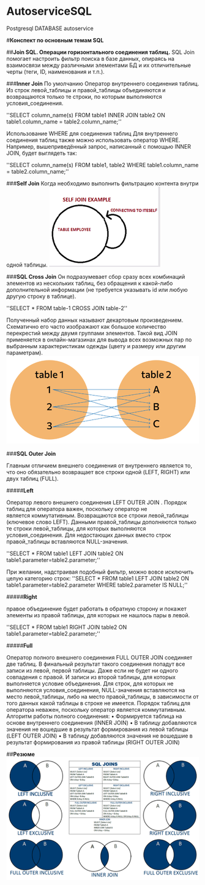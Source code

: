 # AutoserviceSQL
Postgresql DATABASE autoservice 

#**Конспект по основным темам SQL**

##**Join SQL. Операции горизонтального соединения таблиц.**
SQL Join помогает настроить фильтр поиска в базе данных, опираясь на взаимосвязи между различными элементами БД и их отличительные черты (теги, ID, наименования и т.п.).

###**Inner Join**
По умолчанию
Оператор внутреннего соединения таблиц.
Из строк левой_таблицы и правой_таблицы объединяются и возвращаются только те строки, по которым выполняются условия_соединения.

''SELECT column_name(s)
FROM table1
INNER JOIN table2
ON table1.column_name = table2.column_name;''

Использование WHERE для соединения таблиц
Для внутреннего соединения таблиц также можно использовать оператор WHERE. Например, вышеприведённый запрос, написанный с помощью INNER JOIN, будет выглядеть так:

''SELECT column_name(s)
FROM table1, table2
WHERE table1.column_name = table2.column_name;''

###**Self Join**
Когда необходимо выполнить фильтрацию контента внутри одной таблицы.
![Alt text](image.png)


###**SQL Cross Join**
Он подразумевает сбор сразу всех комбинаций элементов из нескольких таблиц, без обращения к какой-либо дополнительной информации (не требуется указывать id или любую другую строку в таблице).

''SELECT *
FROM table-1
CROSS JOIN table-2''

Полученный набор данных называют декартовым произведением. Схематично его часто изображают как большое количество перекрестий между двумя группами элементов.
Такой вид JOIN применяется в онлайн-магазинах для вывода всех возможных пар по выбранным характеристикам одежды (цвету и размеру или другим параметрам).
![Alt text](image-1.png)

###**SQL Outer Join**

Главным отличием внешнего соединения от внутреннего является то, что оно обязательно возвращает все строки одной (LEFT, RIGHT) или двух таблиц (FULL).

#####**Left**

Оператор левого внешнего соединения LEFT OUTER JOIN . 
Порядок таблиц для оператора важен, поскольку оператор не является коммутативным.
Возвращаются все строки левой_таблицы (ключевое слово LEFT). Данными правой_таблицы дополняются только те строки левой_таблицы, для которых выполняются условия_соединения. Для недостающих данных вместо строк правой_таблицы вставляются NULL-значения.

''SELECT *
FROM table1
LEFT JOIN table2 ON table1.parameter=table2.parameter;''

При желании, надстраивая подобный фильтр, можно вовсе исключить целую категорию строк:
''SELECT *
FROM table1
LEFT JOIN table2 ON table1.parameter=table2.parameter
WHERE table2.parameter IS NULL;''

#####**Right**

правое объединение будет работать в обратную сторону и покажет элементы из правой таблицы, для которых не нашлось пары в левой.

''SELECT *
FROM table1
RIGHT JOIN table2 ON table1.parameter=table2.parameter;''

#####**Full**

Оператор полного внешнего соединения FULL OUTER JOIN соединяет две таблиц.
В финальный результат такого соединения попадут все записи из левой, первой таблицы. Даже если не будет ни одного совпадения с правой. И записи из второй таблицы, для которых выполняется условие объединения. Для строк, для которых не выполняются условия_соединения, NULL-значения вставляются на место левой_таблицы, либо на место правой_таблицы, в зависимости от того данных какой таблицы в строке не имеется.
Порядок таблиц для оператора неважен, поскольку оператор является коммутативным.
Алгоритм работы полного соединения:
    • Формируется таблица на основе внутреннего соединения (INNER JOIN) 
    • В таблицу добавляются значения не вошедшие в результат формирования из левой таблицы (LEFT OUTER JOIN) 
    • В таблицу добавляются значения не вошедшие в результат формирования из правой таблицы (RIGHT OUTER JOIN) 

##**Резюме**
![Alt text](image-2.png)
